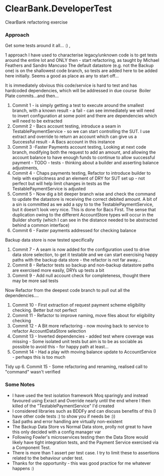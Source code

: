 # ClearBank.DeveloperTest
ClearBank refactoring exercise

### Approach
Get some tests around it all... :) ,  

1 approach I have used to characterise legacy/unknown code is to get tests around the entire lot and ONLY then -  start refactoring, as taught by Michael Feathers and Sandro Mancuso
The default datastore (e.g. not the Backup one) is on the shallowest code branch, so tests are added here to be added here initially. Seems a good as place as any to start off...

It is immediately obvious this code/service is hard to test and has hardcoded dependencies, which will be addressed in due course
 Boiler Plate commits…and then…

1. Commit 1 - is simply getting a test to execute around the smallest branch, with a known result  - a fail - can see immediately we will need to invert configuration at some point and there are dependencies which will need to be extracted
2. Commit 2 - Bacs account testing,  introduce a seam in TestablePaymentService - so we can start controlling the SUT.  I use extract and override to return an account which can give us a Successful result  -  A Bacs account in this instance
3. Commit 3 -Faster Payments account testing, Looking at next code branch, modifying both the request to add an amount, and allowing the account balance to have enough funds to continue to allow successful payment - TODO - tests - thinking about a builder and asserting balance adjustments,
4. Commit 4 - Chaps payments testing, Refactor to introduce builder to help with explicitness and an element of DRY for SUT set up - not perfect but will help limit changes in tests as the TestablePaymentService is adjusted
5. Commit 5 - Now dig a bit deeper  branch wise and check the command to update the datastore is receiving the correct debited amount.  A bit of a sin is committed as we add a spy to to the TestablePaymentService, but it doesn’t look very nice. This is done for Bacs First.   The sense that duplication owing to the different AccountStore types will occur in the Builder shortly (which I can see in the distance needed to be abstracted behind a common interface)
6. Commit 6 - Faster payments addressed for checking balance

Backup data store is now tested specifically
1. Commit 7 - A seam is now added for the configuration used to drive data store selection, to get it testable and we can start exercising happy paths with the backup data store - the refactor is not far away…
2. Commit 8 - Refactor tests so backup and non-backup datastore paths are exercised more easily, DRYs up tests a bit
3. Commit 9 - Add null account check for completeness, thought there may be more sad tests

Now Refactor from the deepest code branch to pull out all the dependencies....
1. Commit 10 -  First extraction of request payment scheme eligibility checking. Better but not perfect
2. Commit 11 -  Refactor to improve naming, move files about for eligibility checking
3. Commit 12 -  A Bit more refactoring  - now moving back to service to refactor AccountDataStore selection
4. Commit 13 - Inverted dependencies - added test where coverage was missing - Some isolated unit tests but aim is to be as sociable as possible to avoid this - for happy path at least…
5. Commit 14 - Had a play with moving balance update to AccountService - perhaps this is too much 

Tidy up
6. Commit 15 - Some refactoring and renaming, realised call to "command" wasn't verified

### Some Notes
- I have used the test isolation framework Moq sparingly and instead favoured using Exract and Override nearly until the end where I then killed of the "TestablePaymentService" I'd created
- I considered libraries such as BDDFy and can discuss benefits of this (I have other code tests :) to show you if needs be :))
- Sad paths and error handling are virtually non-existent
- The Backup Data Store vs Normal Data store, prolly not great to have this only decided with a config manager var
- Following Fowler's microservices testing then the Data Store would likely have tight integration tests, and the Payment Service exercised via a Component Test.
- There is more than 1 assert per test case. I try to limit these to assertions related to the behaviour under test.
- Thanks for the opportunity - this was good practice for me whatever happens :)